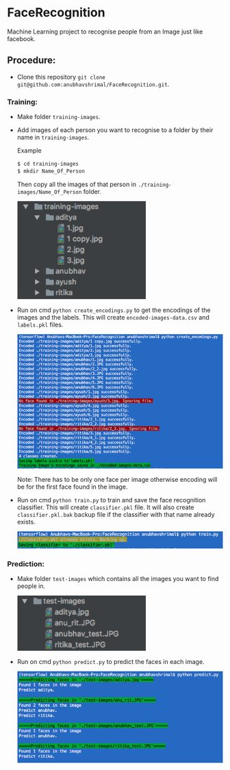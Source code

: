 # FaceRecognition

Machine Learning project to recognise people from an Image just like facebook.

## Procedure:

- Clone this repository `git clone git@github.com:anubhavshrimal/FaceRecognition.git`.

### Training:
- Make folder `training-images`.
- Add images of each person you want to recognise to a folder by their name in `training-images`.

    Example
    ```bash
    $ cd training-images
    $ mkdir Name_Of_Person
    ```
    Then copy all the images of that person in `./training-images/Name_Of_Person` folder.

    <img src='./screenshorts/training-images-folder-view.png' width='300px'>

- Run on cmd `python create_encodings.py` to get the encodings of the images and the labels.
    This will create `encoded-images-data.csv` and `labels.pkl` files.

    <img src='./screenshorts/create-encodings.png' width='700px'>

    Note: There has to be only one face per image otherwise encoding will be for the first face found in the image.

- Run on cmd `python train.py` to train and save the face recognition classifier.
    This will create `classifier.pkl` file.
    It will also create `classifier.pkl.bak` backup file if the classifier with that name already exists.

    <img src='./screenshorts/train.png' width='700px'>

### Prediction:
- Make folder `test-images` which contains all the images you want to find people in.

    <img src='./screenshorts/test-images-folder-view.png' width='300px'>

- Run on cmd `python predict.py` to predict the faces in each image.

    <img src='./screenshorts/predict.png' width='700px'>




